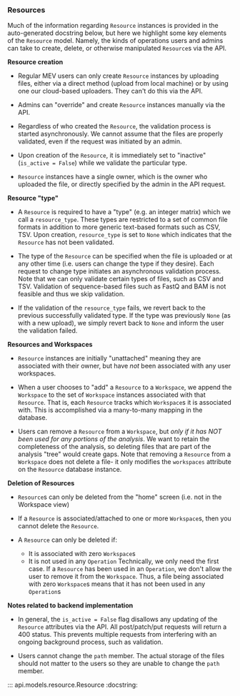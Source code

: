 ### Resources

Much of the information regarding `Resource` instances is provided in the auto-generated docstring below, but here we highlight some key elements of the `Resource` model.  Namely, the kinds of operations users and admins can take to create, delete, or otherwise manipulated `Resource`s via the API.

**Resource creation**

- Regular MEV users can only create `Resource` instances by uploading files, either via a direct method (upload from local machine) or by using one our cloud-based uploaders. They can't do this via the API.

- Admins can "override" and create `Resource` instances manually via the API.

- Regardless of who created the `Resource`, the validation process is started asynchronously.  We cannot assume that the files are properly validated, even if the request was initiated by an admin.

- Upon creation of the `Resource`, it is immediately set to "inactive" (`is_active = False`) while we validate the particular type.

- `Resource` instances have a single owner, which is the owner who uploaded the file, or directly specified by the admin in the API request.

**Resource "type"**

- A `Resource` is required to have a "type" (e.g. an integer matrix) which we call a `resource_type`.  These types are restricted to a set of common file formats in addition to more generic text-based formats such as CSV, TSV.  Upon creation, `resource_type` is set to `None` which indicates that the `Resource` has not been validated.

- The type of the `Resource` can be specified when the file is uploaded or at any other time (i.e. users can change the type if they desire).  Each request to change type initiates an asynchronous validation process. Note that we can only validate certain types of files, such as CSV and TSV. Validation of sequence-based files such as FastQ and BAM is not feasible and thus we skip validation.

- If the validation of the `resource_type` fails, we revert back to the previous successfully validated type.  If the type was previously `None` (as with a new upload), we simply revert back to `None` and inform the user the validation failed.

**Resources and Workspaces**

- `Resource` instances are initially "unattached" meaning they are associated with their owner, but have *not* been associated with any user workspaces.

- When a user chooses to "add" a `Resource` to a `Workspace`, we append the `Workspace` to the set of `Workspace` instances associated with that `Resource`. That is, each `Resource` tracks which `Workspace`s it is associated with. This is accomplished via a many-to-many mapping in the database.

- Users can remove a `Resource` from a `Workspace`, but *only if it has NOT been used for any portions of the analysis*.  We want to retain the completeness of the analysis, so deleting files that are part of the analysis "tree" would create gaps.
Note that removing a `Resource` from a `Workspace` does not delete a file- it only modifies the `workspaces` attribute on the `Resource` database instance.


**Deletion of Resources**

- `Resource`s can only be deleted from the "home" screen (i.e. not in the Workspace view)

- If a `Resource` is associated/attached to one or more `Workspace`s, then you cannot delete the `Resource`. 

- A `Resource` can only be deleted if:
  - It is associated with zero `Workspace`s
  - It is not used in any `Operation`
Technically, we only need the first case. If a `Resource` has been used in an `Operation`, we don't allow the user to remove it from the `Workspace`. Thus, a file being associated with zero `Workspace`s means that it has not been used in any `Operation`s

**Notes related to backend implementation**

- In general, the `is_active = False` flag disallows any updating of the `Resource` attributes via the API.  All post/patch/put requests will return a 400 status.  This prevents multiple requests from interfering with an ongoing background process, such as validation.

- Users cannot change the `path` member.  The actual storage of the files should not matter to the users so they are unable to change the `path` member.




::: api.models.resource.Resource
    :docstring:
